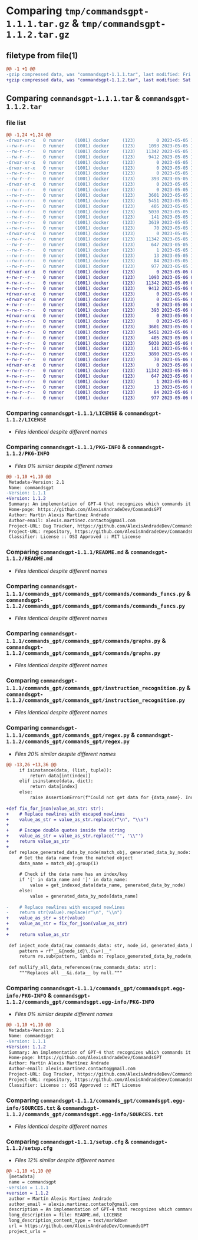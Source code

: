 # Comparing `tmp/commandsgpt-1.1.1.tar.gz` & `tmp/commandsgpt-1.1.2.tar.gz`

## filetype from file(1)

```diff
@@ -1 +1 @@
-gzip compressed data, was "commandsgpt-1.1.1.tar", last modified: Fri May  5 16:28:45 2023, max compression
+gzip compressed data, was "commandsgpt-1.1.2.tar", last modified: Sat May  6 01:01:26 2023, max compression
```

## Comparing `commandsgpt-1.1.1.tar` & `commandsgpt-1.1.2.tar`

### file list

```diff
@@ -1,24 +1,24 @@
-drwxr-xr-x   0 runner    (1001) docker     (123)        0 2023-05-05 16:28:45.797868 commandsgpt-1.1.1/
--rw-r--r--   0 runner    (1001) docker     (123)     1093 2023-05-05 16:28:31.000000 commandsgpt-1.1.1/LICENSE
--rw-r--r--   0 runner    (1001) docker     (123)    11342 2023-05-05 16:28:45.797868 commandsgpt-1.1.1/PKG-INFO
--rw-r--r--   0 runner    (1001) docker     (123)     9412 2023-05-05 16:28:31.000000 commandsgpt-1.1.1/README.md
-drwxr-xr-x   0 runner    (1001) docker     (123)        0 2023-05-05 16:28:45.793868 commandsgpt-1.1.1/commands_gpt/
-drwxr-xr-x   0 runner    (1001) docker     (123)        0 2023-05-05 16:28:45.797868 commandsgpt-1.1.1/commands_gpt/commands_gpt/
--rw-r--r--   0 runner    (1001) docker     (123)        0 2023-05-05 16:28:31.000000 commandsgpt-1.1.1/commands_gpt/commands_gpt/__init__.py
--rw-r--r--   0 runner    (1001) docker     (123)      393 2023-05-05 16:28:31.000000 commandsgpt-1.1.1/commands_gpt/commands_gpt/chat.py
-drwxr-xr-x   0 runner    (1001) docker     (123)        0 2023-05-05 16:28:45.797868 commandsgpt-1.1.1/commands_gpt/commands_gpt/commands/
--rw-r--r--   0 runner    (1001) docker     (123)        0 2023-05-05 16:28:31.000000 commandsgpt-1.1.1/commands_gpt/commands_gpt/commands/__init__.py
--rw-r--r--   0 runner    (1001) docker     (123)     3601 2023-05-05 16:28:31.000000 commandsgpt-1.1.1/commands_gpt/commands_gpt/commands/commands_funcs.py
--rw-r--r--   0 runner    (1001) docker     (123)     5451 2023-05-05 16:28:31.000000 commandsgpt-1.1.1/commands_gpt/commands_gpt/commands/graphs.py
--rw-r--r--   0 runner    (1001) docker     (123)      405 2023-05-05 16:28:31.000000 commandsgpt-1.1.1/commands_gpt/commands_gpt/config.py
--rw-r--r--   0 runner    (1001) docker     (123)     5030 2023-05-05 16:28:31.000000 commandsgpt-1.1.1/commands_gpt/commands_gpt/instruction_recognition.py
--rw-r--r--   0 runner    (1001) docker     (123)      141 2023-05-05 16:28:31.000000 commandsgpt-1.1.1/commands_gpt/commands_gpt/models.py
--rw-r--r--   0 runner    (1001) docker     (123)     3619 2023-05-05 16:28:31.000000 commandsgpt-1.1.1/commands_gpt/commands_gpt/regex.py
--rw-r--r--   0 runner    (1001) docker     (123)       70 2023-05-05 16:28:31.000000 commandsgpt-1.1.1/commands_gpt/commands_gpt/static.py
-drwxr-xr-x   0 runner    (1001) docker     (123)        0 2023-05-05 16:28:45.797868 commandsgpt-1.1.1/commands_gpt/commandsgpt.egg-info/
--rw-r--r--   0 runner    (1001) docker     (123)    11342 2023-05-05 16:28:45.000000 commandsgpt-1.1.1/commands_gpt/commandsgpt.egg-info/PKG-INFO
--rw-r--r--   0 runner    (1001) docker     (123)      647 2023-05-05 16:28:45.000000 commandsgpt-1.1.1/commands_gpt/commandsgpt.egg-info/SOURCES.txt
--rw-r--r--   0 runner    (1001) docker     (123)        1 2023-05-05 16:28:45.000000 commandsgpt-1.1.1/commands_gpt/commandsgpt.egg-info/dependency_links.txt
--rw-r--r--   0 runner    (1001) docker     (123)       13 2023-05-05 16:28:45.000000 commandsgpt-1.1.1/commands_gpt/commandsgpt.egg-info/top_level.txt
--rw-r--r--   0 runner    (1001) docker     (123)       84 2023-05-05 16:28:31.000000 commandsgpt-1.1.1/pyproject.toml
--rw-r--r--   0 runner    (1001) docker     (123)      977 2023-05-05 16:28:45.797868 commandsgpt-1.1.1/setup.cfg
+drwxr-xr-x   0 runner    (1001) docker     (123)        0 2023-05-06 01:01:26.352602 commandsgpt-1.1.2/
+-rw-r--r--   0 runner    (1001) docker     (123)     1093 2023-05-06 01:01:14.000000 commandsgpt-1.1.2/LICENSE
+-rw-r--r--   0 runner    (1001) docker     (123)    11342 2023-05-06 01:01:26.352602 commandsgpt-1.1.2/PKG-INFO
+-rw-r--r--   0 runner    (1001) docker     (123)     9412 2023-05-06 01:01:14.000000 commandsgpt-1.1.2/README.md
+drwxr-xr-x   0 runner    (1001) docker     (123)        0 2023-05-06 01:01:26.352602 commandsgpt-1.1.2/commands_gpt/
+drwxr-xr-x   0 runner    (1001) docker     (123)        0 2023-05-06 01:01:26.352602 commandsgpt-1.1.2/commands_gpt/commands_gpt/
+-rw-r--r--   0 runner    (1001) docker     (123)        0 2023-05-06 01:01:14.000000 commandsgpt-1.1.2/commands_gpt/commands_gpt/__init__.py
+-rw-r--r--   0 runner    (1001) docker     (123)      393 2023-05-06 01:01:14.000000 commandsgpt-1.1.2/commands_gpt/commands_gpt/chat.py
+drwxr-xr-x   0 runner    (1001) docker     (123)        0 2023-05-06 01:01:26.352602 commandsgpt-1.1.2/commands_gpt/commands_gpt/commands/
+-rw-r--r--   0 runner    (1001) docker     (123)        0 2023-05-06 01:01:14.000000 commandsgpt-1.1.2/commands_gpt/commands_gpt/commands/__init__.py
+-rw-r--r--   0 runner    (1001) docker     (123)     3601 2023-05-06 01:01:14.000000 commandsgpt-1.1.2/commands_gpt/commands_gpt/commands/commands_funcs.py
+-rw-r--r--   0 runner    (1001) docker     (123)     5451 2023-05-06 01:01:14.000000 commandsgpt-1.1.2/commands_gpt/commands_gpt/commands/graphs.py
+-rw-r--r--   0 runner    (1001) docker     (123)      405 2023-05-06 01:01:14.000000 commandsgpt-1.1.2/commands_gpt/commands_gpt/config.py
+-rw-r--r--   0 runner    (1001) docker     (123)     5030 2023-05-06 01:01:14.000000 commandsgpt-1.1.2/commands_gpt/commands_gpt/instruction_recognition.py
+-rw-r--r--   0 runner    (1001) docker     (123)      141 2023-05-06 01:01:14.000000 commandsgpt-1.1.2/commands_gpt/commands_gpt/models.py
+-rw-r--r--   0 runner    (1001) docker     (123)     3890 2023-05-06 01:01:14.000000 commandsgpt-1.1.2/commands_gpt/commands_gpt/regex.py
+-rw-r--r--   0 runner    (1001) docker     (123)       70 2023-05-06 01:01:14.000000 commandsgpt-1.1.2/commands_gpt/commands_gpt/static.py
+drwxr-xr-x   0 runner    (1001) docker     (123)        0 2023-05-06 01:01:26.352602 commandsgpt-1.1.2/commands_gpt/commandsgpt.egg-info/
+-rw-r--r--   0 runner    (1001) docker     (123)    11342 2023-05-06 01:01:26.000000 commandsgpt-1.1.2/commands_gpt/commandsgpt.egg-info/PKG-INFO
+-rw-r--r--   0 runner    (1001) docker     (123)      647 2023-05-06 01:01:26.000000 commandsgpt-1.1.2/commands_gpt/commandsgpt.egg-info/SOURCES.txt
+-rw-r--r--   0 runner    (1001) docker     (123)        1 2023-05-06 01:01:26.000000 commandsgpt-1.1.2/commands_gpt/commandsgpt.egg-info/dependency_links.txt
+-rw-r--r--   0 runner    (1001) docker     (123)       13 2023-05-06 01:01:26.000000 commandsgpt-1.1.2/commands_gpt/commandsgpt.egg-info/top_level.txt
+-rw-r--r--   0 runner    (1001) docker     (123)       84 2023-05-06 01:01:14.000000 commandsgpt-1.1.2/pyproject.toml
+-rw-r--r--   0 runner    (1001) docker     (123)      977 2023-05-06 01:01:26.352602 commandsgpt-1.1.2/setup.cfg
```

### Comparing `commandsgpt-1.1.1/LICENSE` & `commandsgpt-1.1.2/LICENSE`

 * *Files identical despite different names*

### Comparing `commandsgpt-1.1.1/PKG-INFO` & `commandsgpt-1.1.2/PKG-INFO`

 * *Files 0% similar despite different names*

```diff
@@ -1,10 +1,10 @@
 Metadata-Version: 2.1
 Name: commandsgpt
-Version: 1.1.1
+Version: 1.1.2
 Summary: An implementation of GPT-4 that recognizes which commands it must run to fulfill an instruction, using a graph. Create new commands easily by describing them using natural language and coding the functions corresponding to the commands.
 Home-page: https://github.com/AlexisAndradeDev/CommandsGPT
 Author: Martín Alexis Martínez Andrade
 Author-email: alexis.martinez.contacto@gmail.com
 Project-URL: Bug Tracker, https://github.com/AlexisAndradeDev/CommandsGPT/issues
 Project-URL: repository, https://github.com/AlexisAndradeDev/CommandsGPT
 Classifier: License :: OSI Approved :: MIT License
```

### Comparing `commandsgpt-1.1.1/README.md` & `commandsgpt-1.1.2/README.md`

 * *Files identical despite different names*

### Comparing `commandsgpt-1.1.1/commands_gpt/commands_gpt/commands/commands_funcs.py` & `commandsgpt-1.1.2/commands_gpt/commands_gpt/commands/commands_funcs.py`

 * *Files identical despite different names*

### Comparing `commandsgpt-1.1.1/commands_gpt/commands_gpt/commands/graphs.py` & `commandsgpt-1.1.2/commands_gpt/commands_gpt/commands/graphs.py`

 * *Files identical despite different names*

### Comparing `commandsgpt-1.1.1/commands_gpt/commands_gpt/instruction_recognition.py` & `commandsgpt-1.1.2/commands_gpt/commands_gpt/instruction_recognition.py`

 * *Files identical despite different names*

### Comparing `commandsgpt-1.1.1/commands_gpt/commands_gpt/regex.py` & `commandsgpt-1.1.2/commands_gpt/commands_gpt/regex.py`

 * *Files 20% similar despite different names*

```diff
@@ -13,26 +13,36 @@
     if isinstance(data, (list, tuple)):
         return data[int(index)]
     elif isinstance(data, dict):
         return data[index]
     else:
         raise AssertionError(f"Could not get data for {data_name}. Indexes for type {type(data)} are not supported.")
 
+def fix_for_json(value_as_str: str):
+    # Replace newlines with escaped newlines
+    value_as_str = value_as_str.replace(r"\n", "\\n")
+
+    # Escape double quotes inside the string
+    value_as_str = value_as_str.replace('"', '\\"')
+    return value_as_str
+
 def replace_generated_data_by_node(match_obj, generated_data_by_node: Dict[str, Any]) -> str:
     # Get the data name from the matched object
     data_name = match_obj.group(1)
 
     # Check if the data name has an index/key
     if '[' in data_name and ']' in data_name:
         value = get_indexed_data(data_name, generated_data_by_node)
     else:
         value = generated_data_by_node[data_name]
 
-    # Replace newlines with escaped newlines
-    return str(value).replace(r"\n", "\\n")
+    value_as_str = str(value)
+    value_as_str = fix_for_json(value_as_str)
+
+    return value_as_str
 
 def inject_node_data(raw_commands_data: str, node_id, generated_data_by_node: dict[str, Any]):
     pattern = rf"__&{node_id}\.(\w+)__"
     return re.sub(pattern, lambda m: replace_generated_data_by_node(m, generated_data_by_node), raw_commands_data)
 
 def nullify_all_data_references(raw_commands_data: str):
     """Replaces all __&i.data__ by null."""
```

### Comparing `commandsgpt-1.1.1/commands_gpt/commandsgpt.egg-info/PKG-INFO` & `commandsgpt-1.1.2/commands_gpt/commandsgpt.egg-info/PKG-INFO`

 * *Files 0% similar despite different names*

```diff
@@ -1,10 +1,10 @@
 Metadata-Version: 2.1
 Name: commandsgpt
-Version: 1.1.1
+Version: 1.1.2
 Summary: An implementation of GPT-4 that recognizes which commands it must run to fulfill an instruction, using a graph. Create new commands easily by describing them using natural language and coding the functions corresponding to the commands.
 Home-page: https://github.com/AlexisAndradeDev/CommandsGPT
 Author: Martín Alexis Martínez Andrade
 Author-email: alexis.martinez.contacto@gmail.com
 Project-URL: Bug Tracker, https://github.com/AlexisAndradeDev/CommandsGPT/issues
 Project-URL: repository, https://github.com/AlexisAndradeDev/CommandsGPT
 Classifier: License :: OSI Approved :: MIT License
```

### Comparing `commandsgpt-1.1.1/commands_gpt/commandsgpt.egg-info/SOURCES.txt` & `commandsgpt-1.1.2/commands_gpt/commandsgpt.egg-info/SOURCES.txt`

 * *Files identical despite different names*

### Comparing `commandsgpt-1.1.1/setup.cfg` & `commandsgpt-1.1.2/setup.cfg`

 * *Files 12% similar despite different names*

```diff
@@ -1,10 +1,10 @@
 [metadata]
 name = commandsgpt
-version = 1.1.1
+version = 1.1.2
 author = Martín Alexis Martínez Andrade
 author_email = alexis.martinez.contacto@gmail.com
 description = An implementation of GPT-4 that recognizes which commands it must run to fulfill an instruction, using a graph. Create new commands easily by describing them using natural language and coding the functions corresponding to the commands.
 long_description = file: README.md, LICENSE
 long_description_content_type = text/markdown
 url = https://github.com/AlexisAndradeDev/CommandsGPT
 project_urls =
```

